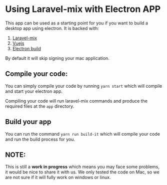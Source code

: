 # Using Laravel-mix with Electron APP 


This app can be used as a starting point for you if you want to build a desktop app using electron.
It is backed with:
1. [Laravel-mix](https://laravel-mix.com)
2. [Vuejs](http://vuejs.org/)
3. [Electron build](https://www.electron.build)

By default it will skip signing your mac application.


## Compile your code:

You can simply compile your code by running `yarn start` which will compile and start your electron app.

Compiling your code will run laravel-mix commands and produce the required files at the `app` directory.


## Build your app

You can run the command `yarn run build-it` which will compile your code and run the build process for you.

## NOTE:

This is still a **work in progress** which means you may face some problems, it would be nice to share it with us.
We only tested the code on Mac, so we are not sure if it will fully work on windows or linux.
